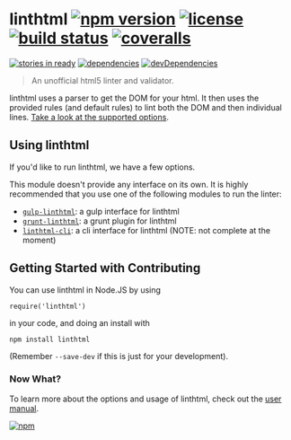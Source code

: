 # linthtml [![npm version](http://img.shields.io/npm/v/linthtml.svg?style=flat-square)](https://npmjs.org/package/linthtml) [![license](http://img.shields.io/npm/l/linthtml.svg?style=flat-square)](https://npmjs.org/package/linthtml) [![build status](http://img.shields.io/travis/KamiKillertO/linthtml/master.svg?style=flat-square)](https://travis-ci.org/KamiKillertO/linthtml) [![coveralls](http://img.shields.io/coveralls/KamiKillertO/linthtml.svg?style=flat-square)](https://coveralls.io/r/KamiKillertO/linthtml)

[![stories in ready](https://badge.waffle.io/KamiKillertO/linthtml.svg?label=ready&title=Ready)](http://waffle.io/KamiKillertO/linthtml)
[![dependencies](http://img.shields.io/david/KamiKillertO/linthtml.svg?style=flat-square)](https://david-dm.org/KamiKillertO/linthtml)
[![devDependencies](http://img.shields.io/david/dev/KamiKillertO/linthtml.svg?style=flat-square)](https://david-dm.org/KamiKillertO/linthtml)

> An unofficial html5 linter and validator.

linthtml uses a parser to get the DOM for your html. It then uses the provided rules (and default rules) to lint both the DOM and then individual lines. [Take a look at the supported options](https://github.com/KamiKillertO/linthtml/wiki/Options).

Using linthtml
--------------
If you'd like to run linthtml, we have a few options.

This module doesn't provide any interface on its own. It is highly recommended that
you use one of the following modules to run the linter:
* [`gulp-linthtml`](https://github.com/yvanavermaet/gulp-linthtml): a gulp interface for linthtml
* [`grunt-linthtml`](https://github.com/linthtml/grunt-linthtml): a grunt plugin for linthtml
* [`linthtml-cli`](https://github.com/KamiKillertO/linthtml-cli): a cli interface for linthtml (NOTE: not complete at the moment)

Getting Started with Contributing
---------------

You can use linthtml in Node.JS by using   
```
require('linthtml')  
```
in your code, and doing an install with  
```
npm install linthtml
```
(Remember `--save-dev` if this is just for your development).  

### Now What?

To learn more about the options and usage of linthtml, check out the
[user manual](https://github.com/KamiKillertO/linthtml/wiki/linthtml-manual).
  


[![npm](https://nodei.co/npm/linthtml.png?downloads=true&downloadRank=true&stars=true)](https://npmjs.org/package/linthtml)
